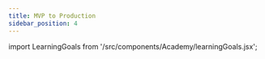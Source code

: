 ```yaml
---
title: MVP to Production
sidebar_position: 4
---
```


import LearningGoals from '/src/components/Academy/learningGoals.jsx';

<LearningGoals courseName="to_production"/>
